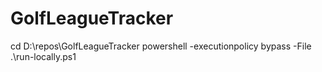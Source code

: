 # GolfLeagueTracker


cd D:\repos\GolfLeagueTracker
powershell -executionpolicy bypass -File .\run-locally.ps1